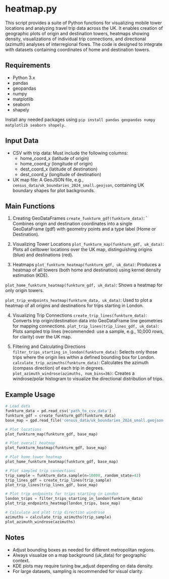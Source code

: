 # heatmap.py
This script provides a suite of Python functions for visualizing mobile tower locations and analyzing travel trip data across the UK. 
It enables creation of geographic plots of origin and destination towers, heatmaps showing density, visualizations of individual trip connections, 
and directional (azimuth) analyses of interregional flows. 
The code is designed to integrate with datasets containing coordinates of home and destination towers.

## Requirements
- Python 3.x
- pandas
- geopandas
- numpy
- matplotlib
- seaborn
- shapely

Install any needed packages using `pip install pandas geopandas numpy matplotlib seaborn shapely`.

## Input Data
- CSV with trip data: Must include the following columns:
  - home_coord_x (latitude of origin)
  - home_coord_y (longitude of origin)
  - dest_coord_x (latitude of destination)
  - dest_coord_y (longitude of destination)
- UK map file: A GeoJSON file, e.g., `census_data/uk_boundaries_2024_small.geojson`, containing UK boundary shapes for plot backgrounds.

## Main Functions
1. Creating GeoDataFrames
`create_funkturm_gdf(funkturm_data)`: `
Combines origin and destination coordinates into a single GeoDataFrame (gdf) with geometry points and a type label (Home or Destination).

2. Visualizing Tower Locations
`plot_funkturm_map(funkturm_gdf, uk_data)`: Plots all celltower locations over the UK map, distinguishing origins (blue) and destinations (red).

3. Heatmaps
`plot_funkturm_heatmap(funkturm_gdf, uk_data)`: Produces a heatmap of all towers (both home and destination) using kernel density estimation (KDE).

`plot_home_funkturm_heatmap(funkturm_gdf, uk_data)`: Shows a heatmap for only origin towers.

`plot_trip_endpoints_heatmap(funkturm_data, uk_data)`: Used to plot a heatmap of all origins and destinations for trips starting in London.

4. Visualizing Trip Connections
`create_trip_lines(funkturm_data)`: Converts trip origin/destination data into GeoDataFrame line geometries for mapping connections.
`plot_trip_lines(trip_lines_gdf, uk_data)`: Plots sampled trip lines (recommended: use a sample, e.g., 10,000 rows, for clarity) over the UK map.

5. Filtering and Calculating Directions
`filter_trips_starting_in_london(funkturm_data)`: Selects only those trips where the origin lies within a defined bounding box for London.
`calculate_trip_azimuths(funkturm_data)`: Calculates the azimuth (compass direction) of each trip in degrees.
`plot_azimuth_windrose(azimuths, num_bins=36)`: Creates a windrose/polar histogram to visualize the directional distribution of trips.

## Example Usage

```python
# Load data
funkturm_data = pd.read_csv('path_to_csv_data')
funkturm_gdf = create_funkturm_gdf(funkturm_data)
base_map = gpd.read_file('census_data/uk_boundaries_2024_small.geojson')

# Plot locations
plot_funkturm_map(funkturm_gdf, base_map)

# Plot overall heatmap
plot_funkturm_heatmap(funkturm_gdf, base_map)

# Plot home tower heatmap
plot_home_funkturm_heatmap(funkturm_gdf, base_map)

# Plot sampled trip connections
trip_sample = funkturm_data.sample(n=10000, random_state=42)
trip_lines_gdf = create_trip_lines(trip_sample)
plot_trip_lines(trip_lines_gdf, base_map)

# Plot trip endpoints for trips starting in London
london_trips = filter_trips_starting_in_london(funkturm_data)
plot_trip_endpoints_heatmap(london_trips, base_map)

# Calculate and plot trip direction windrose
azimuths = calculate_trip_azimuths(trip_sample)
plot_azimuth_windrose(azimuths)
```

## Notes
- Adjust bounding boxes as needed for different metropolitan regions.
- Always visualize on a map background (uk_data) for geographic context.
- KDE plots may require tuning bw_adjust depending on data density.
- For large datasets, sampling is recommended for visual clarity.
